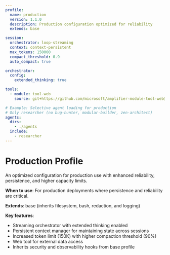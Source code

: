 ```yaml
---
profile:
  name: production
  version: 1.1.0
  description: Production configuration optimized for reliability
  extends: base

session:
  orchestrator: loop-streaming
  context: context-persistent
  max_tokens: 150000
  compact_threshold: 0.9
  auto_compact: true

orchestrator:
  config:
    extended_thinking: true

tools:
  - module: tool-web
    source: git+https://github.com/microsoft/amplifier-module-tool-web@main

# Example: Selective agent loading for production
# Only researcher (no bug-hunter, modular-builder, zen-architect)
agents:
  dirs:
    - ./agents
  include:
    - researcher
---
```


# Production Profile

An optimized configuration for production use with enhanced reliability, persistence, and higher capacity limits.

**When to use**: For production deployments where persistence and reliability are critical.

**Extends**: base (inherits filesystem, bash, redaction, and logging)

**Key features**:

- Streaming orchestrator with extended thinking enabled
- Persistent context manager for maintaining state across sessions
- Increased token limit (150K) with higher compaction threshold (90%)
- Web tool for external data access
- Inherits security and observability hooks from base profile
